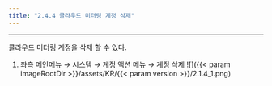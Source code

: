 ```yaml
---
title: "2.4.4 클라우드 미터링 계정 삭제"
---
```


---

클라우드 미터링 계정을 삭제 할 수 있다.

1. 좌측 메인메뉴 → 시스템 → 계정 액션 메뉴 → 계정 삭제
![]({{< param imageRootDir >}}/assets/KR/{{< param version >}}/2.1.4_1.png)